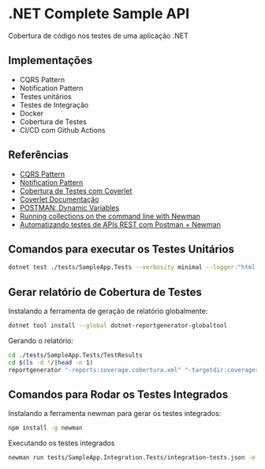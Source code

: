 # .NET Complete Sample API

Cobertura de código nos testes de uma aplicação .NET

## Implementações

- CQRS Pattern
- Notification Pattern
- Testes unitários
- Testes de Integração
- Docker
- Cobertura de Testes
- CI/CD com Github Actions

## Referências

- [CQRS Pattern](https://github.com/tfsantosbr/dotnet-cqrs-pattern)
- [Notification Pattern](https://github.com/tfsantosbr/dotnet-notification-pattern)
- [Cobertura de Testes com Coverlet](https://renatogroffe.medium.com/net-5-cobertura-de-testes-com-coverlet-7cbec2f052d9)
- [Coverlet Documentação](https://github.com/coverlet-coverage/coverlet)
- [POSTMAN: Dynamic Variables](https://learning.postman.com/docs/writing-scripts/script-references/variables-list/)
- [Running collections on the command line with Newman](https://learning.postman.com/docs/running-collections/using-newman-cli/command-line-integration-with-newman/)
- [Automatizando testes de APIs REST com Postman + Newman](https://renatogroffe.medium.com/automatizando-testes-de-apis-rest-com-postman-newman-a90f0d90df09)

## Comandos para executar os Testes Unitários

```bash
dotnet test ./tests/SampleApp.Tests --verbosity minimal --logger:"html;LogFileName=tests-results.html" --collect:"XPlat Code Coverage"
```

## Gerar relatório de Cobertura de Testes

Instalando a ferramenta de geração de relatório globalmente:

```bash
dotnet tool install --global dotnet-reportgenerator-globaltool
```

Gerando o relatório:

```bash
cd ./tests/SampleApp.Tests/TestResults
cd $(ls -d */|head -n 1)
reportgenerator "-reports:coverage.cobertura.xml" "-targetdir:coveragereport" -reporttypes:Html
```

## Comandos para Rodar os Testes Integrados

Instalando a ferramenta newman para gerar os testes integrados:

```bash
npm install -g newman
```

Executando os testes integrados

```bash
newman run tests/SampleApp.Integration.Tests/integration-tests.json -e tests/SampleApp.Integration.Tests/environments/docker.environment.json --insecure
```
